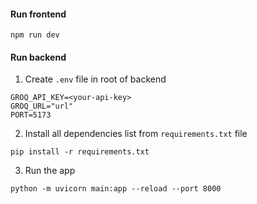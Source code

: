 #### Run frontend
```code 
npm run dev
```

#### Run backend
1. Create ```.env``` file in root of backend
```code
GROQ_API_KEY=<your-api-key>
GROQ_URL="url"
PORT=5173
```
2. Install all dependencies list from ```requirements.txt``` file
```code
pip install -r requirements.txt
```
3. Run the app
```code
python -m uvicorn main:app --reload --port 8000
```